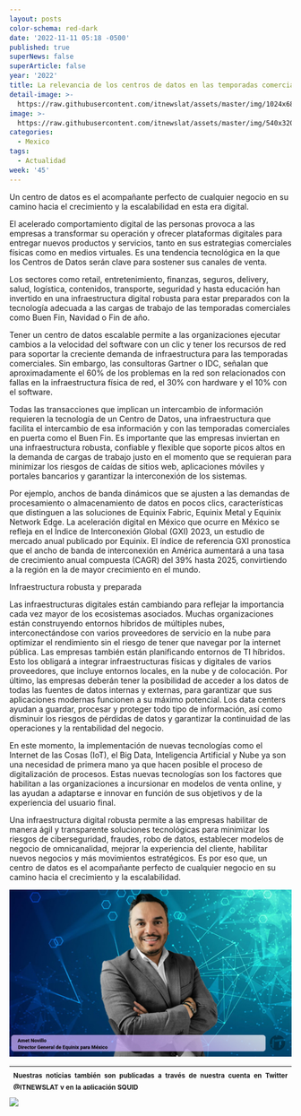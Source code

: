 ```yaml
---
layout: posts
color-schema: red-dark
date: '2022-11-11 05:18 -0500'
published: true
superNews: false
superArticle: false
year: '2022'
title: La relevancia de los centros de datos en las temporadas comerciales
detail-image: >-
  https://raw.githubusercontent.com/itnewslat/assets/master/img/1024x680/Amet-Novillo-g.jpg
image: >-
  https://raw.githubusercontent.com/itnewslat/assets/master/img/540x320/Amet-Novillo-p.jpg
categories:
  - Mexico
tags:
  - Actualidad
week: '45'
---
```

Un centro de datos es el acompañante perfecto de cualquier negocio en su camino hacia el crecimiento y la escalabilidad en esta era digital.
 
El acelerado comportamiento digital de las personas provoca a las empresas a transformar su operación y ofrecer plataformas digitales para entregar nuevos productos y servicios, tanto en sus estrategias comerciales físicas como en medios virtuales. Es una tendencia tecnológica en la que los Centros de Datos serán clave para sostener sus canales de venta.
 
Los sectores como retail, entretenimiento, finanzas, seguros, delivery, salud, logística, contenidos, transporte, seguridad y hasta educación han invertido en una infraestructura digital robusta para estar preparados con la tecnología adecuada a las cargas de trabajo de las temporadas comerciales como Buen Fin, Navidad o Fin de año.
 
Tener un centro de datos escalable permite a las organizaciones ejecutar cambios a la velocidad del software con un clic y tener los recursos de red para soportar la creciente demanda de infraestructura para las temporadas comerciales. Sin embargo, las consultoras Gartner o IDC, señalan que aproximadamente el 60% de los problemas en la red son relacionados con fallas en la infraestructura física de red, el 30% con hardware y el 10% con el software.
 
Todas las transacciones que implican un intercambio de información requieren la tecnología de un Centro de Datos, una infraestructura que facilita el intercambio de esa información y con las temporadas comerciales en puerta como el Buen Fin. Es importante que las empresas inviertan en una infraestructura robusta, confiable y flexible que soporte picos altos en la demanda de cargas de trabajo justo en el momento que se requieran para minimizar los riesgos de caídas de sitios web, aplicaciones móviles y portales bancarios y garantizar la interconexión de los sistemas.
 
Por ejemplo, anchos de banda dinámicos que se ajusten a las demandas de procesamiento o almacenamiento de datos en pocos clics, características que distinguen a las soluciones de Equinix Fabric, Equinix Metal y Equinix Network Edge.
La aceleración digital en México que ocurre en México se refleja en el Índice de Interconexión Global (GXI) 2023, un estudio de mercado anual publicado por Equinix. El índice de referencia GXI pronostica que el ancho de banda de interconexión en América aumentará a una tasa de crecimiento anual compuesta (CAGR) del 39% hasta 2025, convirtiendo a la región en la de mayor crecimiento en el mundo.
 
Infraestructura robusta y preparada
 
Las infraestructuras digitales están cambiando para reflejar la importancia cada vez mayor de los ecosistemas asociados. Muchas organizaciones están construyendo entornos híbridos de múltiples nubes, interconectándose con varios proveedores de servicio en la nube para optimizar el rendimiento sin el riesgo de tener que navegar por la internet pública. Las empresas también están planificando entornos de TI híbridos. Esto los obligará a integrar infraestructuras físicas y digitales de varios proveedores, que incluye entornos locales, en la nube y de colocación. Por último, las empresas deberán tener la posibilidad de acceder a los datos de todas las fuentes de datos internas y externas, para garantizar que sus aplicaciones modernas funcionen a su máximo potencial.
Los data centers ayudan a guardar, procesar y proteger todo tipo de información, así como disminuir los riesgos de pérdidas de datos y garantizar la continuidad de las operaciones y la rentabilidad del negocio.
 
En este momento, la implementación de nuevas tecnologías como el Internet de las Cosas (IoT), el Big Data, Inteligencia Artificial y Nube ya son una necesidad de primera mano ya que hacen posible el proceso de digitalización de procesos. Estas nuevas tecnologías son los factores que habilitan a las organizaciones a incursionar en modelos de venta online, y las ayudan a adaptarse e innovar en función de sus objetivos y de la experiencia del usuario final. 
 
Una infraestructura digital robusta permite a las empresas habilitar de manera ágil y transparente soluciones tecnológicas para minimizar los riesgos de ciberseguridad, fraudes, robo de datos, establecer modelos de negocio de omnicanalidad, mejorar la experiencia del cliente, habilitar nuevos negocios y más movimientos estratégicos. Es por eso que, un centro de datos es el acompañante perfecto de cualquier negocio en su camino hacia el crecimiento y la escalabilidad.
 
![](https://raw.githubusercontent.com/itnewslat/assets/master/img/540x320/Amet-Novillo-p.jpg)

<table style="height: 42px;" width="569">
<tbody>
<tr>
<td style="text-align: justify;"><sub><strong>Nuestras noticias también son publicadas a través de nuestra cuenta en Twitter <a href="https://twitter.com/itnewslat?lang=es">@ITNEWSLAT</a> y en la aplicación <a href="https://squidapp.co/en/">SQUID</a></strong></sub></td>
</tr>
</tbody>
</table>

<img src="https://tracker.metricool.com/c3po.jpg?hash=56f88a41e39ab42c063cc51676587a04"/>